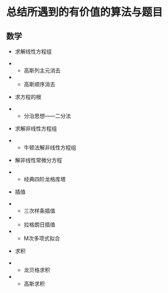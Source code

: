 # 总结所遇到的有价值的算法与题目
## 数学
- 求解线性方程组
- - 高斯列主元消去
- - 高斯顺序消去
- 求方程的根
- - 分治思想——二分法
- 求解非线性方程组
- - 牛顿法解非线性方程组
- 解非线性常微分方程
- - 经典四阶龙格库塔

- 插值
- - 三次样条插值
- - 拉格朗日插值
- - M次多项式拟合
- 求积
- - 龙贝格求积
- - 高斯求积

